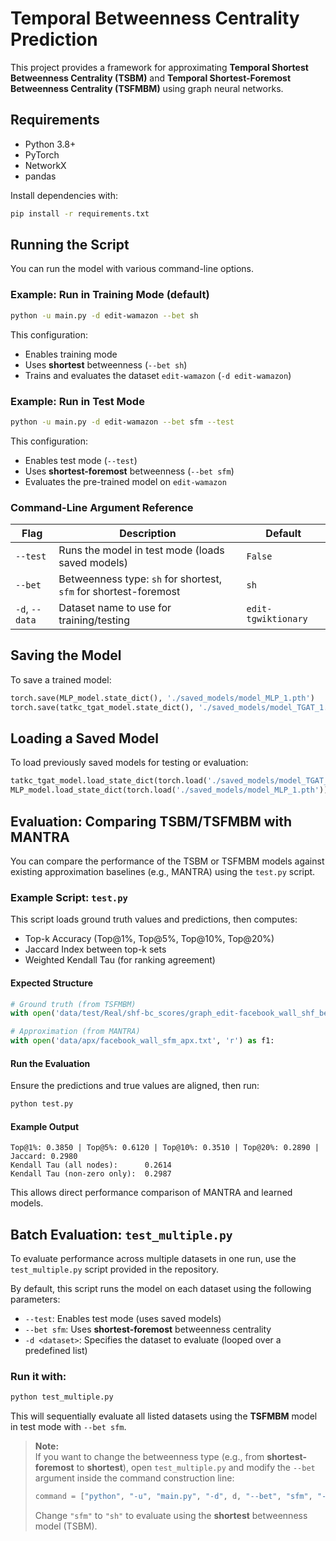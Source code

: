 # Temporal Betweenness Centrality Prediction

This project provides a framework for approximating **Temporal Shortest Betweenness Centrality (TSBM)** and **Temporal Shortest-Foremost Betweenness Centrality (TSFMBM)** using graph neural networks.

## Requirements

- Python 3.8+
- PyTorch
- NetworkX
- pandas

Install dependencies with:

```bash
pip install -r requirements.txt
```

## Running the Script

You can run the model with various command-line options.

### Example: Run in Training Mode (default)

```bash
python -u main.py -d edit-wamazon --bet sh
```

This configuration:
- Enables training mode
- Uses **shortest** betweenness (`--bet sh`)
- Trains and evaluates the dataset `edit-wamazon` (`-d edit-wamazon`)

### Example: Run in Test Mode

```bash
python -u main.py -d edit-wamazon --bet sfm --test
```

This configuration:
- Enables test mode (`--test`)
- Uses **shortest-foremost** betweenness (`--bet sfm`)
- Evaluates the pre-trained model on `edit-wamazon`

### Command-Line Argument Reference

| Flag             | Description                                                      | Default              |
|------------------|------------------------------------------------------------------|----------------------|
| `--test`         | Runs the model in test mode (loads saved models)                | `False`              |
| `--bet`          | Betweenness type: `sh` for shortest, `sfm` for shortest-foremost | `sh`                 |
| `-d`, `--data`   | Dataset name to use for training/testing                         | `edit-tgwiktionary`  |

## Saving the Model

To save a trained model:

```python
torch.save(MLP_model.state_dict(), './saved_models/model_MLP_1.pth')
torch.save(tatkc_tgat_model.state_dict(), './saved_models/model_TGAT_1.pth')
```

## Loading a Saved Model

To load previously saved models for testing or evaluation:

```python
tatkc_tgat_model.load_state_dict(torch.load('./saved_models/model_TGAT_1.pth'))
MLP_model.load_state_dict(torch.load('./saved_models/model_MLP_1.pth'))
```

## Evaluation: Comparing TSBM/TSFMBM with MANTRA

You can compare the performance of the TSBM or TSFMBM models against existing approximation baselines (e.g., MANTRA) using the `test.py` script.

### Example Script: `test.py`

This script loads ground truth values and predictions, then computes:

- Top-k Accuracy (Top@1%, Top@5%, Top@10%, Top@20%)
- Jaccard Index between top-k sets
- Weighted Kendall Tau (for ranking agreement)

#### Expected Structure

```python
# Ground truth (from TSFMBM)
with open('data/test/Real/shf-bc_scores/graph_edit-facebook_wall_shf_bet.txt', 'r') as f2:

# Approximation (from MANTRA)
with open('data/apx/facebook_wall_sfm_apx.txt', 'r') as f1:
```

#### Run the Evaluation

Ensure the predictions and true values are aligned, then run:

```bash
python test.py
```

#### Example Output

```
Top@1%: 0.3850 | Top@5%: 0.6120 | Top@10%: 0.3510 | Top@20%: 0.2890 | Jaccard: 0.2980
Kendall Tau (all nodes):      0.2614
Kendall Tau (non-zero only):  0.2987
```

This allows direct performance comparison of MANTRA and learned models.

## Batch Evaluation: `test_multiple.py`

To evaluate performance across multiple datasets in one run, use the `test_multiple.py` script provided in the repository.

By default, this script runs the model on each dataset using the following parameters:
- `--test`: Enables test mode (uses saved models)
- `--bet sfm`: Uses **shortest-foremost** betweenness centrality
- `-d <dataset>`: Specifies the dataset to evaluate (looped over a predefined list)

### Run it with:

```bash
python test_multiple.py
```

This will sequentially evaluate all listed datasets using the **TSFMBM** model in test mode with `--bet sfm`.

>  **Note:**  
> If you want to change the betweenness type (e.g., from **shortest-foremost** to **shortest**), open `test_multiple.py` and modify the `--bet` argument inside the command construction line:
>
> ```python
> command = ["python", "-u", "main.py", "-d", d, "--bet", "sfm", "--test"]
> ```
>
> Change `"sfm"` to `"sh"` to evaluate using the **shortest** betweenness model (TSBM).
